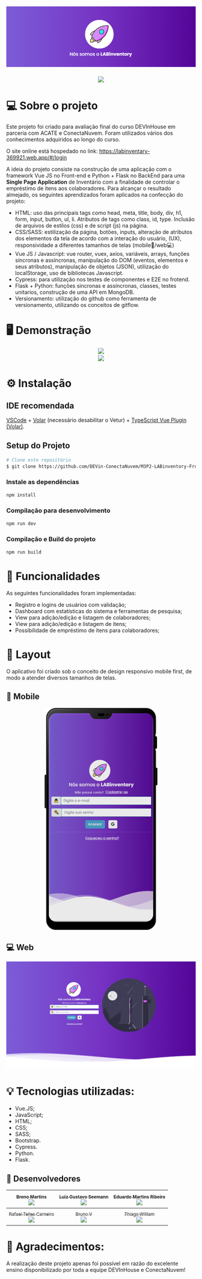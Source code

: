 <h1 align="center">
    <img alt="DEVInventary" title="#Projeto02DEVinhouse" src="./src/assets/readme/logo.png" />
</h1>

<p align="center">
  <a href="https://labinventary-369921.web.app/#/login">
    <img src="https://img.shields.io/badge/site-online-brightgreen">
  </a>
</p>       

# 💻 Sobre o projeto

<p align="left">Este projeto foi criado para avaliação final do curso DEVInHouse em parceria com ACATE e ConectaNuvem. Foram utilizados vários dos conhecimentos adquiridos ao longo do curso.

O site online está hospedado no link: https://labinventary-369921.web.app/#/login

A ideia do projeto consiste na construção de uma aplicação com o framework Vue JS no Front-end e Python + Flask no BackEnd para uma **Single Page Application** de Inventário com a finalidade de controlar o empréstimo de itens aos colaboradores. Para alcançar o resultado almejado, os seguintes aprendizados foram aplicados na confecção do projeto:

- HTML: uso das principais tags como head, meta, title, body, div, h1, form, input, button, ul, li. Atributos de tags como class, id, type. Inclusão de arquivos de estilos (css) e de script (js) na página.
- CSS/SASS: estilização da página, botões, inputs, alteração de atributos dos elementos da tela de acordo com a interação do usuário, (UX), responsividade a diferentes tamanhos de telas (mobile📱/web💻)
- Vue JS / Javascript: vue router, vuex, axios, variáveis, arrays, funções síncronas e assíncronas, manipulação do DOM (eventos, elementos e seus atributos), manipulação de objetos (JSON), utilização do localStorage, uso de bibliotecas Javascript.
- Cypress: para utilização nos testes de componentes e E2E no frotend.
- Flask + Python: funções sincronas e assíncronas, classes, testes unitarios, construção de uma API em MongoDB.
- Versionamento: utilização do github como ferramenta de versionamento, utilizando os conceitos de gitflow.
</p>

# 🖥️ Demonstração

<div align="center">
<img src="https://user-images.githubusercontent.com/101838119/201567855-ab888e47-c910-4359-8423-4e3e90575b93.gif">
<br>
<img src="https://user-images.githubusercontent.com/101838119/201567861-17b29e2d-7c3d-4aec-8659-2efc5ccf1ccd.gif">
</div>

# ⚙️ Instalação

## IDE recomendada

[VSCode](https://code.visualstudio.com/) + [Volar](https://marketplace.visualstudio.com/items?itemName=johnsoncodehk.volar) (necessário desabilitar o Vetur) + [TypeScript Vue Plugin (Volar)](https://marketplace.visualstudio.com/items?itemName=johnsoncodehk.vscode-typescript-vue-plugin).

## Setup do Projeto

```bash
# Clone este repositório
$ git clone https://github.com/DEVin-ConectaNuvem/M3P2-LABinventory-FrontEnd-Squad1
```

### Instale as dependências

```sh
npm install
```

### Compilação para desenvolvimento

```sh
npm run dev
```

### Compilação e Build do projeto

```sh
npm run build
```

# 📝 Funcionalidades

As seguintes funcionalidades foram implementadas:

- Registro e logins de usuários com validação;
- Dashboard com estatísticas do sistema e ferramentas de pesquisa;
- View para adição/edição e listagem de colaboradores;
- View para adição/edição e listagem de itens;
- Possibilidade de empréstimo de itens para colaboradores;

# 🎨 Layout

<p> O aplicativo foi criado sob o conceito de design responsivo mobile first, de modo a atender diversos tamanhos de telas.</p>

## 📱 Mobile

<p align="center">
  <img alt="home-mobile" title="#home-mobile" src="./src/assets/readme/mobile-logon.png" width="300px" >
</p>

## 💻 Web

<p align="center">
  <img alt="home-web" title="#home-web" src="./src/assets/readme/web-login.png" width="900px">
</p>

# 💡 Tecnologias utilizadas:

- Vue.JS;
- JavaScript;
- HTML;
- CSS;
- SASS;
- Bootstrap.
- Cypress.
- Python.
- Flask.

## 👋 Desenvolvedores

|          [<sub>Breno Martins</sub><br><img src="https://avatars.githubusercontent.com/u/95316873?v=4" width=100><br>](https://github.com/Breno-MT)           | [<sub>Luiz Gustavo Seemann</sub><br><img src="https://avatars.githubusercontent.com/u/101838119?v=4" width=100><br>](https://github.com/Gustavo-Seemann) | [<sub>Eduardo Martins Ribeiro</sub><br><img src="https://avatars.githubusercontent.com/u/98466110?v=4" width=100><br>](https://github.com/edumartinsrib) |
| :----------------------------------------------------------------------------------------------------------------------------------------------------------: | :------------------------------------------------------------------------------------------------------------------------------------------------------: | :------------------------------------------------------------------------------------------------------------------------------------------------------: |
| [<sub>Rafael Telles Carneiro</sub><br><img src="https://avatars.githubusercontent.com/u/98103640?v=4" width=100><br>](https://github.com/rafatellescarneiro) |       [<sub>Bruno V</sub><br><img src="https://avatars.githubusercontent.com/u/100861122?v=4" width=100><br>](https://github.com/brunobedretchuk)        |       [<sub>Thiago William</sub><br><img src="https://avatars.githubusercontent.com/u/94487053?v=4" width=100><br>](https://github.com/ThiagoW21)        |

# 🤝 Agradecimentos:

A realização deste projeto apenas foi possível em razão do excelente ensino disponibilizado por toda a equipe DEVInHouse e ConectaNuvem!
